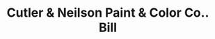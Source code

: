 ---
doi: 10.7916/D8FN2JCX
date_other: '1897'
date_other_textual: '1897'
form: printed ephemera
genre:
- Invoices
name:
- Cutler & Neilson Paint & Color Co.
object_in_context_url: https://biggert.cul.columbia.edu/items/view/ave_biggert_01883
subject_hierarchical_geographic:
- Kansas City, Missouri, United States
subject_name:
- Cutler & Neilson Paint & Color Co.
title: Cutler & Neilson Paint & Color Co.. Bill
sort_title: Cutler & Neilson Paint & Color Co.. Bill
call_number: ave_biggert_01883
coordinates:
- 39.099722222222226,-94.57833333333333
pid: ave_biggert_01883
identifiers: ave_biggert_01883
thumbnail: false
permalink: /biggert/ave_biggert_01883/
layout: iiif-image-page
---